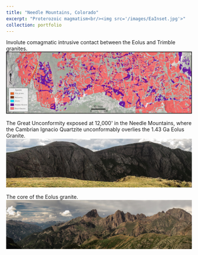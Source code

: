 ```yaml
---
title: "Needle Mountains, Colorado"
excerpt: "Proterozoic magmatism<br/><img src='/images/EaInset.jpg'>"
collection: portfolio
---
```


Involute comagmatic intrusive contact between the Eolus and Trimble granites.
<img src='/images/EaMap.jpg'>

The Great Unconformity exposed at 12,000' in the Needle Mountains, where the Cambrian Ignacio Quartzite unconformably overlies the 1.43 Ga Eolus Granite.
<img src='/images/Eolus1.jpg'>

The core of the Eolus granite.
<img src='/images/Eolus2.jpg'>
